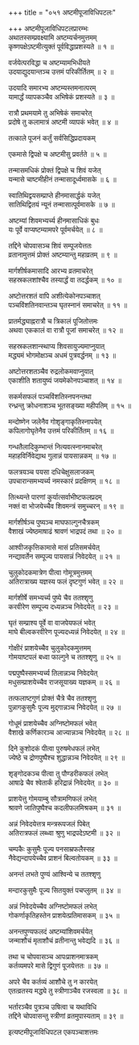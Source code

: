 +++
title = "०५१ अष्टमीपूजाविधिपटलः"

+++
अष्टमीपूजाविधिपटलप्रारम्भः    
अथातस्सम्प्रवक्ष्यामि अष्टम्यर्चनमुत्तमम्  
कृष्णपक्षेऽष्टमीत्युक्तं पूर्वविद्धाप्रशस्यते ॥ १ ॥


वर्जयेत्परविद्धा च अष्टम्यामभिधीयते  
उदयाद्युदयान्तञ्च उत्तमं परिकीर्तितम् ॥ २ ॥


उदयादि समारभ्य अष्टम्यस्तमनात्परम्  
यामार्द्धं व्यापकञ्चैव अभिषेकं प्रशस्यते ॥ ३ ॥


रात्रौ प्रथमयामे तु अभिषेकं समाचरेत्  
प्रदोषे तु कलामात्रं अष्टमी व्यापकं भवेत् ॥ ४ ॥


तत्काले पूजनं कर्तुं सर्वसिद्धिप्रदायकम्  

एकमासे द्विपक्षे च अष्टमीसु प्रवर्तते ॥ ५ ॥


तन्मासमधिकं प्रोक्तं द्विपक्षे च शिवं यजेत्  
यन्मासे चाष्टमीहीनं तन्मासादूर्ध्वमासके ॥ ६ ॥


स्वातिथिद्वयसम्प्राप्ते हीनमासार्द्धकं यजेत्  
सातिथिद्वितयं न्यूनं तन्मासात्पूर्वमासके ॥ ७ ॥


अष्टम्यां शिवमभ्यर्च्य हीनमासाधिकं बुधः  
यः पूर्वे वाप्यष्टम्यामपरे पूर्वमर्चयेत् ॥ ८ ॥


तद्दिने चोपवासञ्च शिवं सम्पूजयेत्ततः  
व्रतानामुत्तमं प्रोक्तं अष्टम्यान्तु महाव्रतम् ॥ ९ ॥


मार्गशीर्षकमासादि आरभ्य व्रतमाचरेत्  
सहस्रकलशांश्चैव तस्यार्द्धं वा तदर्द्धकम् ॥ १० ॥


अष्टोत्तरशतं वापि अशीत्येकोनपञ्चाशत्  
पञ्चविंशतिनवान्तञ्च घृतस्नानं समाचरेत् ॥ ११ ॥


प्रातर्मद्ध्याह्नरात्रौ च त्रिकालं पूजितोत्तमः  
अथवा एककालं वा रात्रौ पूजां समाचरेत् ॥ १२ ॥


सहस्रकलशान्स्थाप्य शिवसायुज्यमाप्नुयात्  
मद्ध्यमं भोगमोक्षञ्च अधमं पुत्रवर्द्धनम् ॥ १३ ॥


अष्टोत्तरशतञ्चैव रुद्रलोकमवाप्नुयात्  
एकाशीति शतायुष्यं जयमेकोनपञ्चाशत् ॥ १४ ॥


सकर्मसफलं पञ्चविंशतिस्नपनन्तथा  
रन्ध्रन्तु क्रोधनाशञ्च भूतसङ्ख्या महीपतिम् ॥ १५ ॥


मन्दोष्णेन जलेनैव गोशृङ्गाकृतिस्नापयेत्  
कपिलागोघृतेनैव उत्तमं परिकीर्तितम् ॥ १६ ॥


गन्धतैलादिकुम्भान्तं नित्यवत्स्नानमाचरेत्  
महाहविर्निवेद्याथ गुलान्नं पायसान्नकम् ॥ १७ ॥


फलत्रयञ्च पयसा दधिचेक्षुसलाजकम्  
उपचारान्समभ्यर्च्य नमस्कारं प्रदक्षिणम् ॥ १८ ॥


तित्थ्यन्ते पारणां कुर्यात्सर्वाभीष्टफलप्रदम्  
नक्तं वा भोजयेच्चैव शिवमन्त्रं समुच्चरन् ॥ १९ ॥



मार्गशीर्षञ्च पुष्यञ्च माघफाल्गुनचैत्रकम्  
वैशाखं ज्येष्ठमाषाढं श्रावणं भाद्रपदं तथा ॥ २० ॥


आश्वीजकृत्तिकामासे मासं प्रतिसमर्चयेत्  
नन्द्यावर्तेन सम्पूज्य पायसान्नं निवेदयेत् ॥ २१ ॥


चुलुकोदकमात्रेण पीत्वा गोमूत्रमुत्तमम्  
अतिरात्राख्य यज्ञस्य फलं दृष्टगुणं भवेत् ॥ २२ ॥


मार्गशीर्षे समभ्यर्च्य पुष्ये चैव ततश्शृणु  
करवीरेण सम्पूज्य दध्यन्नञ्च निवेदयेत् ॥ २३ ॥


घृतं सम्प्राश्य पूर्वे वा वाजपेयफलं भवेत्  
माघे बील्वकरवीरेण पूज्यदध्यन्नं निवेदयेत् ॥ २४ ॥


गोक्षीरं प्राशयेच्चैव चुलुकोदकमुत्तमम्  
गोमयाष्टपलं बध्वा फाल्गुने च ततश्शृणु ॥ २५ ॥


पद्मपुष्पैस्समभ्यर्च्य तिलान्नञ्च निवेदयेत्  
मधुसम्प्राशयेच्चैव राजसूयाख्य यज्ञकम् ॥ २६ ॥


तत्फलाष्टगुणं प्रोक्तं चैत्रे चैव ततश्शृणु  
पुन्नागकुसुमैः पूज्य मुद्गान्नञ्च निवेदयेत् ॥ २७ ॥


गोधूमं प्राशयेच्चैव अग्निष्टोमफलं भवेत्  
वैशाखे कर्णिकारञ्च आज्यान्नञ्च निवेदयेत् ॥ २८ ॥


दिने कुशोदकं पीत्वा पुरुषमेधफलं लभेत्  
ज्येष्ठे च द्रोणपुष्पैश्च शुद्धान्नञ्च निवेदयेत् ॥ २९ ॥


शृङ्गोदकञ्च पीत्वा तु पौण्डरीकफलं लभेत्  
आषाढे चैव श्वेतार्कं हरिद्रान्नं निवेदयेत् ॥ ३० ॥


प्राशयेत्तु गोमयाम्बु सौत्रामणिफलं लभेत्  
श्रावणे जातिपुष्पैश्च कदलीफलमिश्रकम् ॥ ३१ ॥


अन्नं निवेदयेत्तत्र मन्त्ररूपजलं पिबेत्  
अतिरात्रफलं लब्ध्वा श्रुणु भाद्रपदेऽष्टमी ॥ ३२ ॥


चम्पकैः कुसुमैः पूज्य पनसाम्रफलैस्सह  
नैवेद्यन्दापयेच्चैव प्राशनं बिल्वतोयकम् ॥ ३३ ॥


अनन्तं लभते पुण्यं आश्विन्ये च ततश्शृणु  

मन्दारकुसुमैः पूज्य सितयुक्तं पचप्लुतम् ॥ ३४ ॥


अन्नं निवेदयेच्चैव अग्निष्टोमफलं लभेत्  
गोकर्णाकृतिहस्तेन प्राशयेत्प्रतिमासकम् ॥ ३५ ॥


अनन्तपुण्यफलदं अष्टम्यांशिवमर्चयेत्  
जन्माशौचं मृताशौचं व्रतीनान्तु भवेद्यदि ॥ ३६ ॥


तथा च चोपवासञ्च आपःप्राशनमात्रकम्  
कर्तव्यमपरे मासे द्विगुणं पूजयेत्ततः ॥ ३७ ॥


अपरे चैव कर्तव्यं आशौचे तु न कारयेत्  
एतत्व्रतस्य मद्ध्ये तु स्त्रीणाञ्चैव रजस्वला ॥ ३८ ॥


भर्तारञ्चैव पुत्रञ्च उषित्वा च यथाविधि  
तद्दिने चोपवासन्तु स्त्रीणां व्रतमुपास्यताम् ॥ ३९ ॥


इत्यष्टमीपूजाविधिपटल एकपञ्चाशत्तमः  
